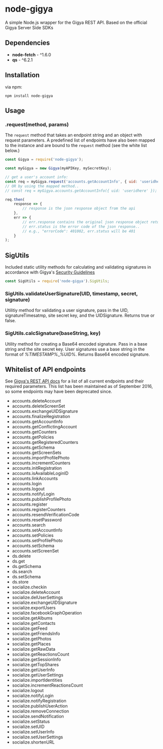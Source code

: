 # node-gigya

A simple Node.js wrapper for the Gigya REST API. Based on the official Gigya Server Side SDKs


## Dependencies

* **node-fetch** - ^1.6.0
* **qs** - ^6.2.1


## Installation

via npm:

`npm install node-gigya`


## Usage

### .request(method, params)

The `request` method that takes an endpoint string and an object with request parameters. A predefined list of endpoints have also been mapped to the instance and are bound to the `request` method (see the white list below.)


```javascript
const Gigya = require('node-gigya');

const myGigya = new Gigya(myAPIKey, mySecretKey);

// get a user's account info:
const req = myGigya.request('accounts.getAccountInfo', { uid: 'useridhere' });
// OR by using the mapped method..
// const req = myGigya.accounts.getAccountInfo({ uid: 'useridhere' });

req.then(
	response => {
		// response is the json response object from the api
	},
	err => {
		// err.response contains the original json response object returned by the api.
		// err.status is the error code of the json response..
		// e.g., "errorCode": 401002, err.status will be 401
	}
);
```

## SigUtils

Included static utility methods for calculating and validating signatures in accordance with Gigya's [Security Guidelines](http://developers.gigya.com/display/GD/Security+Guidelines)

```javascript
const SigUtils = require('node-gigya').SigUtils;
```

### SigUtils.validateUserSignature(UID, timestamp, secret, signature)

Utilitiy method for validating a user signature, pass in the UID, signatureTimesatmp, site secret key, and the UIDSignature. Returns true or false.

### SigUtils.calcSignature(baseString, key)

Utility method for creating a Base64 encoded signature. Pass in a base string and the site secret key. User signatures use a base string in the format of *%TIMESTAMP%*_*%UID%*. Returns Base64 encoded signature.


## Whitelist of API endpoints

See [Gigya's REST API docs](http://developers.gigya.com/display/GD/REST+API) for a list of all current endpoints and their required parameters. This list has been maintained as of September 2016, so some endpoints may have been deprecated since.

* accounts.deleteAccount
* accounts.deleteScreenSet
* accounts.exchangeUIDSignature
* accounts.finalizeRegistration
* accounts.getAccountInfo
* accounts.getConflictingAccount
* accounts.getCounters
* accounts.getPolicies
* accounts.getRegisteredCounters
* accounts.getSchema
* accounts.getScreenSets
* accounts.importProfilePhoto
* accounts.incrementCounters
* accounts.initRegistration
* accounts.isAvailableLoginID
* accounts.linkAccounts
* accounts.login
* accounts.logout
* accounts.notifyLogin
* accounts.publishProfilePhoto
* accounts.register
* accounts.registerCounters
* accounts.resendVerificationCode
* accounts.resetPassword
* accounts.search
* accounts.setAccountInfo
* accounts.setPolicies
* accounts.setProfilePhoto
* accounts.setSchema
* accounts.setScreenSet
* ds.delete
* ds.get
* ds.getSchema
* ds.search
* ds.setSchema
* ds.store
* socialize.checkin
* socialize.deleteAccount
* socialize.delUserSettings
* socialize.exchangeUIDSignature
* socialize.exportUsers
* socialize.facebookGraphOperation
* socialize.getAlbums
* socialize.getContacts
* socialize.getFeed
* socialize.getFriendsInfo
* socialize.getPhotos
* socialize.getPlaces
* socialize.getRawData
* socialize.getReactionsCount
* socialize.getSessionInfo
* socialize.getTopShares
* socialize.getUserInfo
* socialize.getUserSettings
* socialize.importIdentities
* socialize.incrementReactionsCount
* socialize.logout
* socialize.notifyLogin
* socialize.notifyRegistration
* socialize.publishUserAction
* socialize.removeConnection
* socialize.sendNotification
* socialize.setStatus
* socialize.setUID
* socialize.setUserInfo
* socialize.setUserSettings
* socialize.shortenURL
